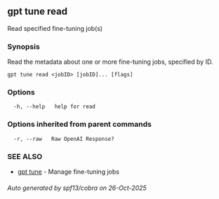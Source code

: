 ## gpt tune read

Read specified fine-tuning job(s)

### Synopsis

Read the metadata about one or more fine-tuning jobs, specified by ID.

```
gpt tune read <jobID> [jobID]... [flags]
```

### Options

```
  -h, --help   help for read
```

### Options inherited from parent commands

```
  -r, --raw   Raw OpenAI Response?
```

### SEE ALSO

* [gpt tune](gpt_tune.md)	 - Manage fine-tuning jobs

###### Auto generated by spf13/cobra on 26-Oct-2025
